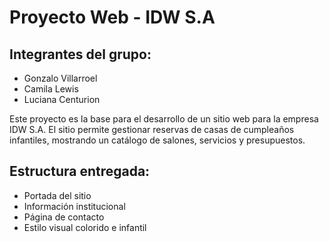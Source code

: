 # Proyecto Web - IDW S.A

## Integrantes del grupo:
- Gonzalo Villarroel
- Camila Lewis
- Luciana Centurion


Este proyecto es la base para el desarrollo de un sitio web para la empresa IDW S.A. El sitio permite gestionar reservas de casas de cumpleaños infantiles, mostrando un catálogo de salones, servicios y presupuestos.

## Estructura entregada:
- Portada del sitio
- Información institucional
- Página de contacto
- Estilo visual colorido e infantil


